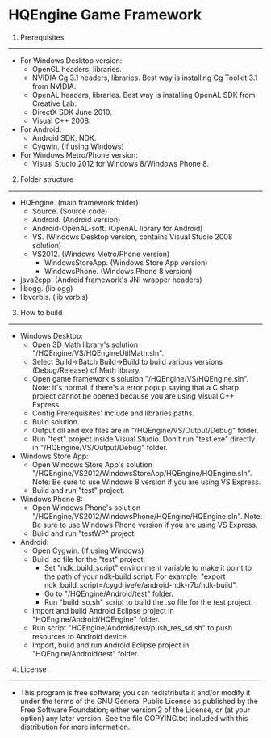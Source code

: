 HQEngine Game Framework
========
1. Prerequisites
----------------------------
- For Windows Desktop version:
	- OpenGL headers, libraries. 
	- NVIDIA Cg 3.1 headers, libraries. Best way is installing Cg Toolkit 3.1 from NVIDIA. 
	- OpenAL headers, libraries. Best way is installing OpenAL SDK from Creative Lab. 
	- DirectX SDK June 2010. 
	- Visual C++ 2008. 
- For Android:
	- Android SDK, NDK. 
	- Cygwin. (If using Windows)
- For Windows Metro/Phone version:
	- Visual Studio 2012 for Windows 8/Windows Phone 8. 
 
2. Folder structure
----------------------------
- HQEngine. (main framework folder)
	- Source. (Source code)
	- Android. (Android version)
	- Android-OpenAL-soft. (OpenAL library for Android)
	- VS. (Windows Desktop version, contains Visual Studio 2008 solution)
	- VS2012. (Windows Metro/Phone version)
		- WindowsStoreApp. (Windows Store App version)
		- WindowsPhone. (Windows Phone 8 version)
- java2cpp. (Android framework's JNI wrapper headers)
- libogg. (lib ogg)
- libvorbis. (lib vorbis)

3. How to build
----------------------------
- Windows Desktop:
	- Open 3D Math library's solution "/HQEngine/VS/HQEngineUtilMath.sln".
	- Select Build->Batch Build->Build to build various versions (Debug/Release) of Math library.
	- Open game framework's solution "/HQEngine/VS/HQEngine.sln". 
	Note: it's normal if there's a error popup saying that a C sharp project cannot be opened because you are using Visual C++ Express.
	- Config Prerequisites' include and libraries paths. 
	- Build solution.
	- Output dll and exe files are in "/HQEngine/VS/Output/Debug" folder. 
	- Run "test" project inside Visual Studio. Don't run "test.exe" directly in "/HQEngine/VS/Output/Debug" folder.
- Windows Store App:
	- Open Windows Store App's solution "/HQEngine/VS2012/WindowsStoreApp/HQEngine/HQEngine.sln". 
	Note: Be sure to use Windows 8 version if you are using VS Express.
	- Build and run "test" project.
- Windows Phone 8:
	- Open Windows Phone's solution "/HQEngine/VS2012/WindowsPhone/HQEngine/HQEngine.sln". 
	Note: Be sure to use Windows Phone version if you are using VS Express.
	- Build and run "testWP" project.
- Android:
	- Open Cygwin. (If using Windows)
	- Build .so file for the "test" project:
		- Set "ndk_build_script" environment variable to make it point to the path of your ndk-build script. 
		For example: "export ndk_build_script=/cygdrive/e/android-ndk-r7b/ndk-build".
		- Go to "/HQEngine/Android/test" folder.
		- Run "build_so.sh" script to build the .so file for the test project.
	- Import and build Android Eclipse project in "HQEngine/Android/HQEngine" folder.
	- Run script "HQEngine/Android/test/push_res_sd.sh" to push resources to Android device.
	- Import, build and run Android Eclipse project in "HQEngine/Android/test" folder.
	
4. License
---------------------------
- This program is free software; you can redistribute it and/or
modify it under the terms of the GNU General Public License as
published by the Free Software Foundation; either version 2 of the
License, or (at your option) any later version.  See the file
COPYING.txt included with this distribution for more information.
	
	